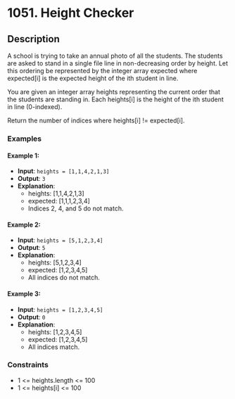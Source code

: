# 1051. Height Checker

## Description

A school is trying to take an annual photo of all the students. The students are asked to stand in a single file line in non-decreasing order by height. Let this ordering be represented by the integer array expected where expected[i] is the expected height of the ith student in line.

You are given an integer array heights representing the current order that the students are standing in. Each heights[i] is the height of the ith student in line (0-indexed).

Return the number of indices where heights[i] != expected[i].

### Examples

#### Example 1:
- **Input**: `heights = [1,1,4,2,1,3]`
- **Output**: `3`
- **Explanation**:
  - heights:  [1,1,4,2,1,3]
  - expected: [1,1,1,2,3,4]
  - Indices 2, 4, and 5 do not match.

#### Example 2:
- **Input**: `heights = [5,1,2,3,4]`
- **Output**: `5`
- **Explanation**:
  - heights:  [5,1,2,3,4]
  - expected: [1,2,3,4,5]
  - All indices do not match.

#### Example 3:
- **Input**: `heights = [1,2,3,4,5]`
- **Output**: `0`
- **Explanation**:
  - heights:  [1,2,3,4,5]
  - expected: [1,2,3,4,5]
  - All indices match.

### Constraints

- 1 <= heights.length <= 100
- 1 <= heights[i] <= 100
